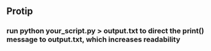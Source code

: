 ## Protip
### run python your_script.py > output.txt to direct the print() message to output.txt, which increases readability



